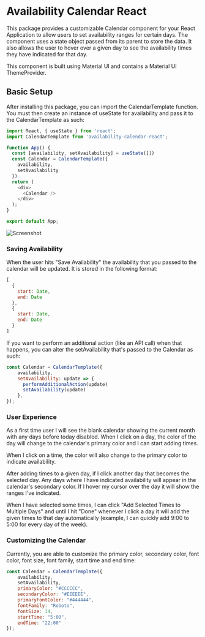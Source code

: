 # Availability Calendar React

This package provides a customizable Calendar component for your React Application to allow users to set availability ranges for certain days. The component uses a state object passed from its parent to store the data. It also allows the user to hover over a given day to see the availability times they have indicated for that day.

This component is built using Material UI and contains a Material UI ThemeProvider.

## Basic Setup

After installing this package, you can import the CalendarTemplate function. You must then create an instance of useState for availability and pass it to the CalendarTemplate as such:
```javascript
import React, { useState } from 'react';
import CalendarTemplate from 'availability-calendar-react';

function App() {
  const [availability, setAvailability] = useState([])
  const Calendar = CalendarTemplate({
    availability,
    setAvailability
  })
  return (
    <div>
      <Calendar />
    </div>
  );
}

export default App;
```

![Screenshot](https://user-images.githubusercontent.com/48573314/99914759-9be00600-2ccd-11eb-816e-ee7bcc124560.png)

### Saving Availability

When the user hits "Save Availability" the availability that you passed to the calendar will be updated. It is stored in the following format:

```javascript
[
  {
    start: Date,
    end: Date
  },
  {
    start: Date,
    end: Date
  }
]
```

If you want to perform an additional action (like an API call) when that happens, you can alter the setAvailability that's passed to the Calendar as such:
```javascript
const Calendar = CalendarTemplate({
    availability,
    setAvailability: update => {
      performAdditionalAction(update)
      setAvailability(update)
    },
});
```

### User Experience

As a first time user I will see the blank calendar showing the current month with any days before today disabled. When I click on a day, the color of the day will change to the calendar's primary color and I can start adding times.

When I click on a time, the color will also change to the primary color to indicate availability.

After adding times to a given day, if I click another day that becomes the selected day. Any days where I have indicated availability will appear in the calendar's secondary color. If I hover my cursor over the day it will show the ranges I've indicated.

When I have selected some times, I can click "Add Selected Times to Multiple Days" and until I hit "Done" whenever I click a day it will add the given times to that day automatically (example, I can quickly add 9:00 to 5:00 for every day of the week).

### Customizing the Calendar

Currently, you are able to customize the primary color, secondary color, font color, font size, font family, start time and end time:
```javascript
const Calendar = CalendarTemplate({
    availability,
    setAvailability,
    primaryColor: "#CCCCCC",
    secondaryColor: "#EEEEEE",
    primaryFontColor: "#444444",
    fontFamily: "Roboto",
    fontSize: 14,
    startTime: "5:00",
    endTime: "22:00"
});
```
